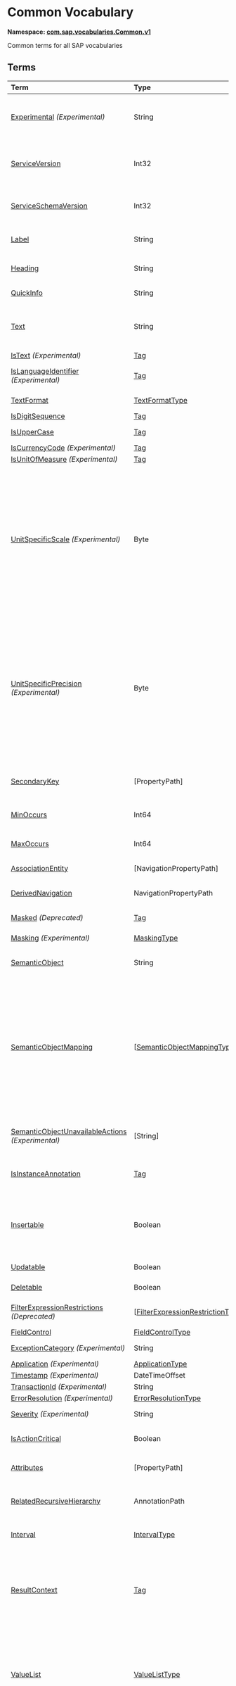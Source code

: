 # Common Vocabulary
**Namespace: [com.sap.vocabularies.Common.v1](Common.xml)**

Common terms for all SAP vocabularies


## Terms

Term|Type|Description
:---|:---|:----------
[Experimental](Common.xml#L30) *(Experimental)*|String|<a name="Experimental"></a>Terms, types, and properties annotated with this term are experimental and can be changed or removed any time without prior warning
[ServiceVersion](Common.xml#L38)|Int32|<a name="ServiceVersion"></a>1 for first version of a service, incremented when schema changes incompatibly and service is published with a different URI
[ServiceSchemaVersion](Common.xml#L42)|Int32|<a name="ServiceSchemaVersion"></a>0 for first schema version within a service version, incremented when schema changes compatibly
[Label](Common.xml#L47)|String|<a name="Label"></a>A short, human-readable text suitable for labels and captions in UIs
[Heading](Common.xml#L52)|String|<a name="Heading"></a>A short, human-readable text suitable for column headings in UIs
[QuickInfo](Common.xml#L57)|String|<a name="QuickInfo"></a>A short, human-readable text suitable for tool tips in UIs
[Text](Common.xml#L62)|String|<a name="Text"></a>A descriptive text for values of the annotated property. Value MUST be a dynamic expression when used as metadata annotation.
[IsText](Common.xml#L68) *(Experimental)*|[Tag](https://github.com/oasis-tcs/odata-vocabularies/blob/master/vocabularies/Org.OData.Core.V1.md#Tag)|<a name="IsText"></a>Contains a descriptive text
[IsLanguageIdentifier](Common.xml#L73) *(Experimental)*|[Tag](https://github.com/oasis-tcs/odata-vocabularies/blob/master/vocabularies/Org.OData.Core.V1.md#Tag)|<a name="IsLanguageIdentifier"></a>An identifier to distinguish multiple texts in different languages for the same entity
[TextFormat](Common.xml#L78)|[TextFormatType](#TextFormatType)|<a name="TextFormat"></a>Human-readable text that may contain formatting information
[IsDigitSequence](Common.xml#L137)|[Tag](https://github.com/oasis-tcs/odata-vocabularies/blob/master/vocabularies/Org.OData.Core.V1.md#Tag)|<a name="IsDigitSequence"></a>Contains only digits
[IsUpperCase](Common.xml#L142)|[Tag](https://github.com/oasis-tcs/odata-vocabularies/blob/master/vocabularies/Org.OData.Core.V1.md#Tag)|<a name="IsUpperCase"></a>Contains just uppercase characters
[IsCurrencyCode](Common.xml#L147) *(Experimental)*|[Tag](https://github.com/oasis-tcs/odata-vocabularies/blob/master/vocabularies/Org.OData.Core.V1.md#Tag)|<a name="IsCurrencyCode"></a>Contains a currency code
[IsUnitOfMeasure](Common.xml#L153) *(Experimental)*|[Tag](https://github.com/oasis-tcs/odata-vocabularies/blob/master/vocabularies/Org.OData.Core.V1.md#Tag)|<a name="IsUnitOfMeasure"></a>Contains a unit of measure
[UnitSpecificScale](Common.xml#L159) *(Experimental)*|Byte|<a name="UnitSpecificScale"></a>The number of fractional decimal digits of a currency amount or measured quantity<p>The annotated property contains a currency code or unit of measure, and the annotation value specifies the default scale of numeric values with that currency code or unit of measure. Can be used in e.g. a list of available currency codes or units of measure, or a list of measuring devices to specify the number of fractional digits captured by that device.</p>
[UnitSpecificPrecision](Common.xml#L166) *(Experimental)*|Byte|<a name="UnitSpecificPrecision"></a>The number of significant decimal digits of a currency amount or measured quantity<p>The annotated property contains a currency code or unit of measure, and the annotation value specifies the default precision of numeric values with that currency code or unit of measure. Can be used in e.g. a list of available currency codes or units of measure, or a list of measuring devices to specify the number of significant digits captured by that device.</p>
[SecondaryKey](Common.xml#L173)|\[PropertyPath\]|<a name="SecondaryKey"></a>The listed properties form a secondary key. Multiple secondary keys are possible using different qualifiers.
[MinOccurs](Common.xml#L178)|Int64|<a name="MinOccurs"></a>The annotated set or collection contains at least this number of items
[MaxOccurs](Common.xml#L182)|Int64|<a name="MaxOccurs"></a>The annotated set or collection contains at most this number of items
[AssociationEntity](Common.xml#L186)|\[NavigationPropertyPath\]|<a name="AssociationEntity"></a>Entity representing an n:m association with attributes
[DerivedNavigation](Common.xml#L193)|NavigationPropertyPath|<a name="DerivedNavigation"></a>Shortcut for a multi-segment navigation, contains the long path with all its segments
[Masked](Common.xml#L199) *(Deprecated)*|[Tag](https://github.com/oasis-tcs/odata-vocabularies/blob/master/vocabularies/Org.OData.Core.V1.md#Tag)|<a name="Masked"></a>Use term Common.Masking instead
[Masking](Common.xml#L214) *(Experimental)*|[MaskingType](#MaskingType)|<a name="Masking"></a>Property contains sensitive data that should be masked on UIs
[SemanticObject](Common.xml#L229)|String|<a name="SemanticObject"></a>Name of the Semantic Object represented as this entity type or identified by this property
[SemanticObjectMapping](Common.xml#L234)|\[[SemanticObjectMappingType](#SemanticObjectMappingType)\]|<a name="SemanticObjectMapping"></a>Maps properties of the annotated entity type or sibling properties of the annotated property to properties of the Semantic Object<p>If present, only properties explicitly listed in the mapping are used for intent-based navigation. If not present, all properties of the annotated entity set/type or all sibling properties of the annotated property are used for intent-based navigation.</p>
[SemanticObjectUnavailableActions](Common.xml#L250) *(Experimental)*|\[String\]|<a name="SemanticObjectUnavailableActions"></a>List of actions that are not available in the current state of the instance of the Semantic Object
[IsInstanceAnnotation](Common.xml#L255)|[Tag](https://github.com/oasis-tcs/odata-vocabularies/blob/master/vocabularies/Org.OData.Core.V1.md#Tag)|<a name="IsInstanceAnnotation"></a>Term can also be used as instance annotation; AppliesTo of this term specifies where it can be applied
[Insertable](Common.xml#L259)|Boolean|<a name="Insertable"></a>Specifies whether the service allows to create an entity by sending a POST request to the navigation link URL (in this case the created entity is automatically linked to the entity containing the navigation link)
[Updatable](Common.xml#L266)|Boolean|<a name="Updatable"></a>Specifies whether the annotated entity can be updated
[Deletable](Common.xml#L273)|Boolean|<a name="Deletable"></a>Specifies whether the annotated entity can be deleted
[FilterExpressionRestrictions](Common.xml#L280) *(Deprecated)*|\[[FilterExpressionRestrictionType](#FilterExpressionRestrictionType)\]|<a name="FilterExpressionRestrictions"></a>Use term Capabilities.FilterRestrictions instead
[FieldControl](Common.xml#L307)|[FieldControlType](#FieldControlType)|<a name="FieldControl"></a>Control state of a property
[ExceptionCategory](Common.xml#L329) *(Experimental)*|String|<a name="ExceptionCategory"></a>A machine-readable exception category
[Application](Common.xml#L334) *(Experimental)*|[ApplicationType](#ApplicationType)|<a name="Application"></a>...
[Timestamp](Common.xml#L354) *(Experimental)*|DateTimeOffset|<a name="Timestamp"></a>...
[TransactionId](Common.xml#L359) *(Experimental)*|String|<a name="TransactionId"></a>...
[ErrorResolution](Common.xml#L364) *(Experimental)*|[ErrorResolutionType](#ErrorResolutionType)|<a name="ErrorResolution"></a>Hints for resolving this error
[Severity](Common.xml#L382) *(Experimental)*|String|<a name="Severity"></a>Classifies a notification as info, success, warning, or error
[IsActionCritical](Common.xml#L404)|Boolean|<a name="IsActionCritical"></a>Criticality of the function or action to enforce a warning or similar before it's executed
[Attributes](Common.xml#L408)|\[PropertyPath\]|<a name="Attributes"></a>Attributes related to this property, which may occur in denormalized entity types
[RelatedRecursiveHierarchy](Common.xml#L412)|AnnotationPath|<a name="RelatedRecursiveHierarchy"></a>A recursive hierarchy related to this property. The annotation path must end in Aggregation.RecursiveHierarchy.
[Interval](Common.xml#L417)|[IntervalType](#IntervalType)|<a name="Interval"></a>An interval with lower and upper boundaries described by two properties
[ResultContext](Common.xml#L435)|[Tag](https://github.com/oasis-tcs/odata-vocabularies/blob/master/vocabularies/Org.OData.Core.V1.md#Tag)|<a name="ResultContext"></a>The annotated entity type has one or more containment navigation properties. An instance of the annotated entity type provides the context required for determining the target entity sets reached by these containment navigation properties.
[ValueList](Common.xml#L445)|[ValueListType](#ValueListType)|<a name="ValueList"></a>Specifies how to get a list of acceptable values for a property or parameter<p>The value list can be based on user input that is passed in the value list request. The value list can be used for type-ahead and classical pick lists.</p>
[ValueListWithFixedValues](Common.xml#L497)|[Tag](https://github.com/oasis-tcs/odata-vocabularies/blob/master/vocabularies/Org.OData.Core.V1.md#Tag)|<a name="ValueListWithFixedValues"></a>If specified as true, there's only one value list mapping and its value list consists of a small number of fixed values
[ValueListReferences](Common.xml#L502)|\[URL\]|<a name="ValueListReferences"></a>A list of URLs of CSDL documents containing value list mappings for this parameter or property
[ValueListMapping](Common.xml#L507)|[ValueListMappingType](#ValueListMappingType)|<a name="ValueListMapping"></a>Specifies the mapping between data service properties and value list properties<p>The value list can be filtered based on user input. It can be used for type-ahead and classical pick lists. There may be many alternative mappings with different qualifiers.</p>
[IsCalendarYear](Common.xml#L565)|[Tag](https://github.com/oasis-tcs/odata-vocabularies/blob/master/vocabularies/Org.OData.Core.V1.md#Tag)|<a name="IsCalendarYear"></a>Property encodes a year number as string following the logical pattern (-?)YYYY(Y*) consisting of an optional minus sign for years B.C. followed by at least four digits. The string matches the regex pattern -?([1-9][0-9]{3,}\|0[0-9]{3})
[IsCalendarHalfyear](Common.xml#L574)|[Tag](https://github.com/oasis-tcs/odata-vocabularies/blob/master/vocabularies/Org.OData.Core.V1.md#Tag)|<a name="IsCalendarHalfyear"></a>Property encodes a halfyear number as string following the logical pattern H consisting of a single digit. The string matches the regex pattern [1-2]
[IsCalendarQuarter](Common.xml#L583)|[Tag](https://github.com/oasis-tcs/odata-vocabularies/blob/master/vocabularies/Org.OData.Core.V1.md#Tag)|<a name="IsCalendarQuarter"></a>Property encodes a calendar quarter number as string following the logical pattern Q consisting of a single digit. The string matches the regex pattern [1-4]
[IsCalendarMonth](Common.xml#L592)|[Tag](https://github.com/oasis-tcs/odata-vocabularies/blob/master/vocabularies/Org.OData.Core.V1.md#Tag)|<a name="IsCalendarMonth"></a>Property encodes a calendar month number as string following the logical pattern MM consisting of two digits. The string matches the regex pattern 0[1-9]\|1[0-2]
[IsCalendarWeek](Common.xml#L601)|[Tag](https://github.com/oasis-tcs/odata-vocabularies/blob/master/vocabularies/Org.OData.Core.V1.md#Tag)|<a name="IsCalendarWeek"></a>Property encodes a calendar week number as string following the logical pattern WW consisting of two digits. The string matches the regex pattern 0[1-9]\|[1-4][0-9]\|5[2-3]
[IsDayOfCalendarMonth](Common.xml#L610)|[Tag](https://github.com/oasis-tcs/odata-vocabularies/blob/master/vocabularies/Org.OData.Core.V1.md#Tag)|<a name="IsDayOfCalendarMonth"></a>Day number relative to a calendar month. Valid values are between 1 and 31.
[IsDayOfCalendarYear](Common.xml#L618)|[Tag](https://github.com/oasis-tcs/odata-vocabularies/blob/master/vocabularies/Org.OData.Core.V1.md#Tag)|<a name="IsDayOfCalendarYear"></a>Day number relative to a calendar year. Valid values are between 1 and 366.
[IsCalendarYearHalfyear](Common.xml#L626)|[Tag](https://github.com/oasis-tcs/odata-vocabularies/blob/master/vocabularies/Org.OData.Core.V1.md#Tag)|<a name="IsCalendarYearHalfyear"></a>Property encodes a calendar year and halfyear as string following the logical pattern (-?)YYYY(Y*)H consisting of an optional minus sign for years B.C. followed by at least five digits, where the last digit represents the halfyear. The string matches the regex pattern -?([1-9][0-9]{3,}\|0[0-9]{3})[1-2]
[IsCalendarYearQuarter](Common.xml#L636)|[Tag](https://github.com/oasis-tcs/odata-vocabularies/blob/master/vocabularies/Org.OData.Core.V1.md#Tag)|<a name="IsCalendarYearQuarter"></a>Property encodes a calendar year and quarter as string following the logical pattern (-?)YYYY(Y*)Q consisting of an optional minus sign for years B.C. followed by at least five digits, where the last digit represents the quarter. The string matches the regex pattern -?([1-9][0-9]{3,}\|0[0-9]{3})[1-4]
[IsCalendarYearMonth](Common.xml#L646)|[Tag](https://github.com/oasis-tcs/odata-vocabularies/blob/master/vocabularies/Org.OData.Core.V1.md#Tag)|<a name="IsCalendarYearMonth"></a>Property encodes a calendar year and month as string following the logical pattern (-?)YYYY(Y*)MM consisting of an optional minus sign for years B.C. followed by at least six digits, where the last two digits represent the months January to December. The string matches the regex pattern -?([1-9][0-9]{3,}\|0[0-9]{3})(0[1-9]\|1[0-2])
[IsCalendarYearWeek](Common.xml#L656)|[Tag](https://github.com/oasis-tcs/odata-vocabularies/blob/master/vocabularies/Org.OData.Core.V1.md#Tag)|<a name="IsCalendarYearWeek"></a>Property encodes a calendar year and week as string following the logical pattern (-?)YYYY(Y*)WW consisting of an optional minus sign for years B.C. followed by at least six digits, where the last two digits represent week number in the year. The string matches the regex pattern -?([1-9][0-9]{3,}\|0[0-9]{3})(0[1-9]\|[1-4][0-9]\|5[2-3])
[IsCalendarDate](Common.xml#L666)|[Tag](https://github.com/oasis-tcs/odata-vocabularies/blob/master/vocabularies/Org.OData.Core.V1.md#Tag)|<a name="IsCalendarDate"></a>Property encodes a calendar date: year, month and day as string following the logical pattern (-?)YYYY(Y*)MMDD consisting of an optional minus sign for years B.C. followed by at least eight digits, where the last four digits represent the months January to December (MM) and the day of the month (DD). The string matches the regex pattern -?([1-9][0-9]{3,}\|0[0-9]{3})(0[1-9]\|1[0-2])(0[1-9]\|[12][0-9]\|3[01]) The regex pattern does not reflect the additional constraint for "Day-of-month Values": The day value must be no more than 30 if month is one of 04, 06, 09, or 11, no more than 28 if month is 02 and year is not divisible by 4, or is divisible by 100 but not by 400, and no more than 29 if month is 02 and year is divisible by 400, or by 4 but not by 100.
[IsFiscalYear](Common.xml#L683)|[Tag](https://github.com/oasis-tcs/odata-vocabularies/blob/master/vocabularies/Org.OData.Core.V1.md#Tag)|<a name="IsFiscalYear"></a>Property encodes a fiscal year number as string following the logical pattern YYYY(Y*) consisting of at least four digits. The string matches the regex pattern [1-9][0-9]{3,}
[IsFiscalPeriod](Common.xml#L692)|[Tag](https://github.com/oasis-tcs/odata-vocabularies/blob/master/vocabularies/Org.OData.Core.V1.md#Tag)|<a name="IsFiscalPeriod"></a>Property encodes a fiscal period as string following the logical pattern PPP consisting of three digits. The string matches the regex pattern [0-9]{3}
[IsFiscalYearPeriod](Common.xml#L701)|[Tag](https://github.com/oasis-tcs/odata-vocabularies/blob/master/vocabularies/Org.OData.Core.V1.md#Tag)|<a name="IsFiscalYearPeriod"></a>Property encodes a fiscal year and period as string following the logical pattern YYYY(Y*)PPP consisting of at least seven digits, where the last three digits represent the fiscal period in the year. The string matches the regex pattern ([1-9][0-9]{3,})([0-9]{3})
[IsFiscalYearVariant](Common.xml#L711)|[Tag](https://github.com/oasis-tcs/odata-vocabularies/blob/master/vocabularies/Org.OData.Core.V1.md#Tag)|<a name="IsFiscalYearVariant"></a>Property encodes a fiscal year variant
[MutuallyExclusiveTerm](Common.xml#L719)|[Tag](https://github.com/oasis-tcs/odata-vocabularies/blob/master/vocabularies/Org.OData.Core.V1.md#Tag)|<a name="MutuallyExclusiveTerm"></a>Only one term of the group identified with the Qualifier attribute can be applied
[DraftRoot](Common.xml#L725)|[DraftRootType](#DraftRootType)|<a name="DraftRoot"></a>Root entities of business documents that support the draft pattern
[DraftNode](Common.xml#L743)|[DraftNodeType](#DraftNodeType)|<a name="DraftNode"></a>Entities in this set are parts of business documents that support the draft pattern
[DraftActivationVia](Common.xml#L757)|\[[SimpleIdentifier](#SimpleIdentifier)\]|<a name="DraftActivationVia"></a>Draft entities in this set are indirectly activated via draft entities in the referenced entity sets
[SemanticKey](Common.xml#L769)|\[PropertyPath\]|<a name="SemanticKey"></a>The listed properties form the semantic key, i.e. they are unique modulo IsActiveEntity
[SideEffects](Common.xml#L773)|[SideEffectsType](#SideEffectsType)|<a name="SideEffects"></a>Describes side-effects of modification operations
[DerivedDefaultValue](Common.xml#L847)|String|<a name="DerivedDefaultValue"></a>Function import to derive a default value for the property from a given context.<p>             Function import has two parameters of complex types:<br/>            - `parameters`, a structure resembling the entity type the parameter entity set related to the entity set of the annotated property<br/>            - `properties`, a structure resembling the type of the entity set of the annotated property<br/>            The return type must be of the same type as the annotated property.<br/>            Arguments passed to the function import are used as context for deriving the default value.              The function import returns this default value, or null in case such a value could not be determined.           </p>
[FilterDefaultValue](Common.xml#L868)|PrimitiveType|<a name="FilterDefaultValue"></a>A default value for the property to be used in filter expressions.
[FilterDefaultValueHigh](Common.xml#L872) *(Experimental)*|PrimitiveType|<a name="FilterDefaultValueHigh"></a>A default upper limit for the property to be used in 'less than or equal' filter expressions.
[DerivedFilterDefaultValue](Common.xml#L877)|String|<a name="DerivedFilterDefaultValue"></a>Function import to derive a default value for the property from a given context in order to use it in filter expressions.<p>             Function import has two parameters of complex types:<br/>            - `parameters`, a structure resembling the entity type the parameter             entity set related to the entity set of the annotated property<br/>            - `properties`, a structure resembling the             type of the entity set of the annotated property<br/>            The return type must be of the same type as the annotated             property.<br/>            Arguments passed to the function import are used as context for deriving the default value.             The function import returns this default value, or null in case such a value could not be determined.           </p>
[SortOrder](Common.xml#L901)|\[[SortOrderType](#SortOrderType)\]|<a name="SortOrder"></a>List of sort criteria<p>The items of the annotated entity set or the items of the            collection of the annotated entity type are sorted by the first entry of the SortOrder collection.            Items with same value for this first sort criteria are sorted by the second entry of the SortOrder collection, and so on. </p>
[RecursiveHierarchy](Common.xml#L933)|[RecursiveHierarchyType](#RecursiveHierarchyType)|<a name="RecursiveHierarchy"></a>Defines a recursive hierarchy.
[CreatedAt](Common.xml#L965)|DateTimeOffset|<a name="CreatedAt"></a>Creation timestamp
[CreatedBy](Common.xml#L969)|[UserID](#UserID)|<a name="CreatedBy"></a>First editor
[ChangedAt](Common.xml#L973)|DateTimeOffset|<a name="ChangedAt"></a>Last modification timestamp
[ChangedBy](Common.xml#L977)|[UserID](#UserID)|<a name="ChangedBy"></a>Last editor

## <a name="TextFormatType"></a>[TextFormatType](Common.xml#L82)


Member|Value|Description
:-----|----:|:----------
[plain](Common.xml#L83)|0|Plain text, line breaks represented as the character 0x0A
[html](Common.xml#L86)|1|Plain text with markup that can validly appear directly within an HTML DIV element

## <a name="MaskingType"></a>[MaskingType](Common.xml#L218) *(Experimental)*
Describes masking behavior for sensitive data

Property|Type|Description
:-------|:---|:----------
[Value](Common.xml#L221)|PrimitiveType|Replacement value that should be visible on a UI instead of the actual value of the masked property
[Always](Common.xml#L224)|Boolean|If false, the property value is initially masked and can be unmasked on user interaction

## <a name="SemanticObjectMappingType"></a>[SemanticObjectMappingType](Common.xml#L240)
Maps a property of the annotated entity type or a sibling property of the annotated property to a property of the Semantic Object

Property|Type|Description
:-------|:---|:----------
[LocalProperty](Common.xml#L243)|PropertyPath|Path to a local property that provides the value for the Semantic Object property
[SemanticObjectProperty](Common.xml#L246)|String|Name of the Semantic Object property

## <a name="FilterExpressionRestrictionType"></a>[FilterExpressionRestrictionType](Common.xml#L291)


Property|Type|Description
:-------|:---|:----------
[Property](Common.xml#L292)|PropertyPath|
[AllowedExpressions](Common.xml#L293)|[FilterExpressionType](#FilterExpressionType)|

## <a name="FilterExpressionType"></a>[FilterExpressionType](Common.xml#L295)


Member|Value|Description
:-----|----:|:----------
[SingleValue](Common.xml#L296)|0|a single 'eq' clause
[MultiValue](Common.xml#L299)|1|one or more 'eq' clauses, separated by 'or'
[SingleInterval](Common.xml#L302)|2|at most one 'ge' and one 'le' clause, separated by 'and', alternatively a single 'eq' clause

## <a name="FieldControlType"></a>[FieldControlType](Common.xml#L311)


Member|Value|Description
:-----|----:|:----------
[Mandatory](Common.xml#L312)|7|Property must have a non-null value
[Optional](Common.xml#L315)|3|Property may have a value or be null
[ReadOnly](Common.xml#L318)|1|Property value cannot be changed
[Inapplicable](Common.xml#L321)|0|Property has no meaning in the current entity state
[Hidden](Common.xml#L324)|0|Deprecated synonymn for Inapplicable, do not use

## <a name="ApplicationType"></a>[ApplicationType](Common.xml#L339) *(Experimental)*


Property|Type|Description
:-------|:---|:----------
[Component](Common.xml#L341)|String|Software component of service implementation
[ServiceRepository](Common.xml#L344)|String|...
[ServiceId](Common.xml#L347)|String|...
[ServiceVersion](Common.xml#L350)|String|...

## <a name="ErrorResolutionType"></a>[ErrorResolutionType](Common.xml#L369) *(Experimental)*


Property|Type|Description
:-------|:---|:----------
[Analysis](Common.xml#L371)|String|Short hint on how to analyze this error
[Note](Common.xml#L374)|String|Note for error resolution
[AdditionalNote](Common.xml#L377)|String|Additional note for error resolution

## <a name="IntervalType"></a>[IntervalType](Common.xml#L420)


Property|Type|Description
:-------|:---|:----------
[LowerBoundary](Common.xml#L421)|PropertyPath|Property holding the lower interval boundary
[LowerBoundaryIncluded](Common.xml#L424)|Boolean|The lower boundary value is included in the interval
[UpperBoundary](Common.xml#L427)|PropertyPath|Property holding the upper interval boundary
[UpperBoundaryIncluded](Common.xml#L430)|Boolean|The upper boundary value is included in the interval

## <a name="ValueListType"></a>[ValueListType](Common.xml#L450)


Property|Type|Description
:-------|:---|:----------
[Label](Common.xml#L466)|String|Headline for value list, fallback is the label of the property or parameter
[CollectionPath](Common.xml#L470)|String|Resource path of an OData collection with possible values, relative to CollectionRoot
[CollectionRoot](Common.xml#L473)|String|Service root of the value list collection; not specified means local to the document containing the annotation
[SearchSupported](Common.xml#L477)|Boolean|Value list supports the $search query option<p>The value of the target property is used as the search expression instead of in $filter</p>
[PresentationVariantQualifier](Common.xml#L481)|[SimpleIdentifier](#SimpleIdentifier)|Alternative representation of a value help, e.g. as a bar chart<p>Qualifier for annotation with term com.sap.vocabularies.UI.v1.PresentationVariant on the entity set identified via CollectionPath</p>
[SelectionVariantQualifier](Common.xml#L486) *(Experimental)*|[SimpleIdentifier](#SimpleIdentifier)|Optional combination of parameters and filters to query the value help entity set<p>Qualifier for annotation with term com.sap.vocabularies.UI.v1.SelectionVariant on the entity set identified via CollectionPath</p>
[Parameters](Common.xml#L492)|\[[ValueListParameter](#ValueListParameter)\]|Instructions on how to construct the value list request and consume response properties

## <a name="ValueListMappingType"></a>[ValueListMappingType](Common.xml#L512)


Property|Type|Description
:-------|:---|:----------
[Label](Common.xml#L513)|String|Headline for value list, fallback is the label of the property or parameter
[CollectionPath](Common.xml#L517)|String|Resource path of an OData collection with possible values, relative to the document containing the value list mapping
[PresentationVariantQualifier](Common.xml#L521)|[SimpleIdentifier](#SimpleIdentifier)|Alternative representation of a value help, e.g. as a bar chart<p>Qualifier for annotation with term com.sap.vocabularies.UI.v1.PresentationVariant on the value list entity set identified via CollectionPath in the ValueListReference annotation</p>
[SelectionVariantQualifier](Common.xml#L526) *(Experimental)*|[SimpleIdentifier](#SimpleIdentifier)|Optional combination of parameters and filters to query the value help entity set<p>Qualifier for annotation with term com.sap.vocabularies.UI.v1.SelectionVariant on the entity set identified via CollectionPath</p>
[Parameters](Common.xml#L532)|\[[ValueListParameter](#ValueListParameter)\]|Instructions on how to construct the value list request and consume response properties

## <a name="ValueListParameter"></a>[*ValueListParameter*](Common.xml#L537)


**Derived Types:**
- [ValueListParameterIn](#ValueListParameterIn)
- [ValueListParameterInOut](#ValueListParameterInOut)
- [ValueListParameterOut](#ValueListParameterOut)
- [ValueListParameterDisplayOnly](#ValueListParameterDisplayOnly)
- [ValueListParameterFilterOnly](#ValueListParameterFilterOnly)

Property|Type|Description
:-------|:---|:----------
[ValueListProperty](Common.xml#L538)|String|Path to property in response structure. Format is identical to PropertyPath annotations.

## <a name="ValueListParameterIn"></a>[ValueListParameterIn](Common.xml#L542): [ValueListParameter](#ValueListParameter)


Property|Type|Description
:-------|:---|:----------
[*ValueListProperty*](Common.xml#L538)|String|Path to property in response structure. Format is identical to PropertyPath annotations.
[LocalDataProperty](Common.xml#L543)|PropertyPath|Path to property that is used to filter/search the value list

## <a name="ValueListParameterInOut"></a>[ValueListParameterInOut](Common.xml#L547): [ValueListParameter](#ValueListParameter)


Property|Type|Description
:-------|:---|:----------
[*ValueListProperty*](Common.xml#L538)|String|Path to property in response structure. Format is identical to PropertyPath annotations.
[LocalDataProperty](Common.xml#L548)|PropertyPath|Path to property that is used to filter/search the value list or filled from response

## <a name="ValueListParameterOut"></a>[ValueListParameterOut](Common.xml#L552): [ValueListParameter](#ValueListParameter)


Property|Type|Description
:-------|:---|:----------
[*ValueListProperty*](Common.xml#L538)|String|Path to property in response structure. Format is identical to PropertyPath annotations.
[LocalDataProperty](Common.xml#L553)|PropertyPath|Path to property that is filled from response

## <a name="ValueListParameterDisplayOnly"></a>[ValueListParameterDisplayOnly](Common.xml#L557): [ValueListParameter](#ValueListParameter)
Value list property that is not used to fill the edited entity

Property|Type|Description
:-------|:---|:----------
[*ValueListProperty*](Common.xml#L538)|String|Path to property in response structure. Format is identical to PropertyPath annotations.

## <a name="ValueListParameterFilterOnly"></a>[ValueListParameterFilterOnly](Common.xml#L560): [ValueListParameter](#ValueListParameter)
Value list property that is used to filter the value list, not connected to the edited entity

Property|Type|Description
:-------|:---|:----------
[*ValueListProperty*](Common.xml#L538)|String|Path to property in response structure. Format is identical to PropertyPath annotations.

## <a name="DraftRootType"></a>[DraftRootType](Common.xml#L730): [DraftNodeType](#DraftNodeType)


Property|Type|Description
:-------|:---|:----------
[*PreparationAction*](Common.xml#L749)|[QualifiedName](#QualifiedName)|Action that prepares a draft document for later activation
[*ValidationFunction*](Common.xml#L752)|[QualifiedName](#QualifiedName)|Function that validates whether a draft document is ready for activation
[ActivationAction](Common.xml#L731)|[QualifiedName](#QualifiedName)|Action that activates a draft document
[EditAction](Common.xml#L734)|[QualifiedName](#QualifiedName)|Action that creates an edit draft
[NewAction](Common.xml#L737)|[QualifiedName](#QualifiedName)|Action that creates a new draft. It may have overloads that allow referencing other business documents that are used to pre-fill the new draft

## <a name="DraftNodeType"></a>[DraftNodeType](Common.xml#L748)


**Derived Types:**
- [DraftRootType](#DraftRootType)

Property|Type|Description
:-------|:---|:----------
[PreparationAction](Common.xml#L749)|[QualifiedName](#QualifiedName)|Action that prepares a draft document for later activation
[ValidationFunction](Common.xml#L752)|[QualifiedName](#QualifiedName)|Function that validates whether a draft document is ready for activation

## <a name="SimpleIdentifier"></a>[SimpleIdentifier](Common.xml#L761)
**Type:** String

The SimpleIdentifier of an OData construct in scope

## <a name="QualifiedName"></a>[QualifiedName](Common.xml#L765)
**Type:** String

The QualifiedName of an OData construct in scope

## <a name="SideEffectsType"></a>[SideEffectsType](Common.xml#L776)
Changes to the source properties or source entities may have side-effects on the target properties or entities.

If neither TargetProperties nor TargetEntities are specified, a change to the source property values may have unforeseeable side-effects.
An empty NavigationPropertyPath may be used in TargetEntities to specify that any property of the annotated entity type may be affected.
            
Special case "Actions": here the change trigger is the action invocation, so SourceProperties and SourceEntities have no meaning, 
only TargetProperties and TargetEntities are relevant. They are addressed via the binding parameter of the action.

Property|Type|Description
:-------|:---|:----------
[SourceProperties](Common.xml#L786)|\[PropertyPath\]|Changes to the values of one or more of these properties will affect the targets
[SourceEntities](Common.xml#L789)|\[NavigationPropertyPath\]|Changes to one or more of these entities will affect the targets. An empty path means the annotation target.
[TargetProperties](Common.xml#L793)|\[PropertyPath\]|These properties will be affected if the value of one of the sources changes
[TargetEntities](Common.xml#L796)|\[NavigationPropertyPath\]|These entities will be affected if the value of one of the sources changes. An empty path means the annotation target.
[EffectTypes](Common.xml#L800)|[EffectType](#EffectType)|One or more of the targets may show these effects. If not specified, any effect is possible.

## <a name="EffectType"></a>[EffectType](Common.xml#L804)


Flag Member|Value|Description
:-----|----:|:----------
[ValidationMessage](Common.xml#L805)|1|Validation messages are assigned to a target<p>This side effect type indicates that validation messages may result from changes of source properties or entities.  Thus, a validation request can be sent either in conjunction with or separately after a modifying request.  Validation messages shall be persisted with the draft and immediately available in a subsequent request without repeating the validation logic.</p>
[ValueChange](Common.xml#L813)|2|The value of a target changes<p>This side effect type declares that changes to source properties or entities may impact the values of any, one or multiple target properties or entities. Upon modification preparation logic is performed that determines additional values to be stored in the draft document.</p>
[FieldControlChange](Common.xml#L820)|4|The value of the Common.FieldControl annotation of a target changes<p>This side effect type specifies that source properties or entities may impact the dynamic field control state of any, one or multiple target properties or entities. Upon modification field control logic is invoked so that meta-information like hidden or read-only is determined.</p>
[OperationControlChange](Common.xml#L827) *(Experimental)*|8|The operation control changes<p>This side effect type specifies that source properties or entities may impact the dynamic function or action (operations) control state of any,  one or multiple target properties (v2) or annotation of target entities (v4). Upon modification operation control logic is invoked so that meta-information like  operation enabled or disabled is determined.</p>
[PermissionChange](Common.xml#L836) *(Experimental)*|16|The method permissions change<p>This side effect type specifies that source properties or entities may impact the dynamic method permission state (creatable, updatable, deletable) of any,  one or multiple target properties (v2) or annotation of target entities (v4). Upon modification permission logic is invoked so that meta-information is determined.</p>

## <a name="SortOrderType"></a>[SortOrderType](Common.xml#L909)


Property|Type|Description
:-------|:---|:----------
[Property](Common.xml#L910)|PropertyPath|Sort property
[Descending](Common.xml#L913)|Boolean|Sort direction ; default is ascending

## <a name="RecursiveHierarchyType"></a>[RecursiveHierarchyType](Common.xml#L938)


Property|Type|Description
:-------|:---|:----------
[ExternalNodeKeyProperty](Common.xml#L939)|PropertyPath|Property holding the external human-readable key identifying the node
[NodeDescendantCountProperty](Common.xml#L942)|PropertyPath|Property holding the descendant count for a hierarchy node. The descendant count of a node is the number of its descendants in the hierarchy structure of the result considering only those nodes matching any specified $filter and $search. A property holding descendant counts has an integer data type.
[NodeDrillStateProperty](Common.xml#L950)|PropertyPath|Property holding the drill state of a hierarchy node. The drill state is indicated by one of the following string values: collapsed, expanded, or leaf. For an expanded node, its children are included in the result collection. For a collapsed node, the children are included in the entity set, but they are not part of the result collection. Retrieving them requires a relaxed filter expression or a separate request filtering on the parent node ID with the ID of the collapsed node. A leaf does not have any child in the entity set.

## <a name="UserID"></a>[UserID](Common.xml#L981)
**Type:** String

User ID
